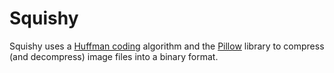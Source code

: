 # Squishy
Squishy uses a [Huffman coding](https://en.wikipedia.org/wiki/Huffman_coding) algorithm and the [Pillow](https://pillow.readthedocs.io/en/stable/) library to compress (and decompress) image files into a binary format. 
